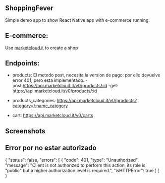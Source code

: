 ## ShoppingFever
Simple demo app to show React Native app with e-commerce running.

## E-commerce:
Use [marketcloud.it](https://www.marketcloud.it) to create a shop

## Endpoints:
- products:
    El metodo post, necesita la version de pago: por ello devuelve error 401, pero esta implementado.
    -post:https://api.marketcloud.it/v0/products/:id
    -get: https://api.marketcloud.it/v0/products/:id

- products_categories: https://api.marketcloud.it/v0/products?category=/:name_category
- cart: https://api.marketcloud.it/v0/carts

## Screenshots



## Error por no estar autorizado
{
    "status": false,
    "errors": [
        {
            "code": 401,
            "type": "Unauthorized",
            "message": "Client is not authorized to perform this action, its role is \"public\" but a higher authorization level is required.",
            "isHTTPError": true
        }
    ]
}